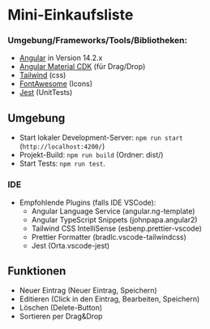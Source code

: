 # Mini-Einkaufsliste

### Umgebung/Frameworks/Tools/Bibliotheken:

- [Angular](https://angular.io) in Version 14.2.x
- [Angular Material CDK](https://material.angular.io/cdk/drag-drop/overview) (für Drag/Drop)
- [Tailwind](https://tailwindcss.com) (css)
- [FontAwesome](https://github.com/FortAwesome/angular-fontawesome) (Icons)
- [Jest](https://jestjs.io) (UnitTests)

## Umgebung

- Start lokaler Development-Server: `npm run start` (`http://localhost:4200/`)
- Projekt-Build: `npm run build` (Ordner: dist/)
- Start Tests: `npm run test`.

### IDE

- Empfohlende Plugins (falls IDE VSCode):
  - Angular Language Service (angular.ng-template)
  - Angular TypeScript Snippets (johnpapa.angular2)
  - Tailwind CSS IntelliSense (esbenp.prettier-vscode)
  - Prettier Formatter (bradlc.vscode-tailwindcss)
  - Jest (Orta.vscode-jest)

## Funktionen

- Neuer Eintrag (Neuer Eintrag, Speichern)
- Editieren (Click in den Eintrag, Bearbeiten, Speichern)
- Löschen (Delete-Button)
- Sortieren per Drag&Drop
